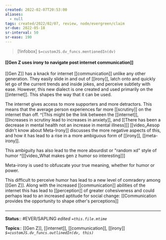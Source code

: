 ```yaml
---
created: 2022-02-07T20:53:00 
aliases:
  - null
tags: created/2022/02/07, review, node/evergreen/claim
sr-due: 2022-05-18
sr-interval: 50
sr-ease: 190
---
```

> [!infobox]
`$=customJS.dv_funcs.mentionedIn(dv)`

#### [[Gen Z uses irony to navigate post internet communication]] 

[[Gen Z]] has a knack for internet [[communication]] unlike any other generation. They easily slide in and out of [[irony]], latch onto and quickly let go of the current trends and inside jokes, and perceive subtlety with ease.
However, this new dialect is one created and used primarily on the [[internet]]. This shapes the way that it can be used.

The internet gives access to more supporters and more detractors. This means that the average person experiences far more [[scrutiny]] on the internet than off. 
^[This might be the link between the [[internet]], [[Increases in scrutiny lead to increases in anxiety]], and [[There has been a decrease in mental health not an increase in mental illness]]]
[[video_Aesop didn't know about Meta-Irony]] discusses the more negative aspects of this, and how it has lead to a rise in a more ambiguous form of [[irony]], [[meta-irony]].

This ambiguity has also lead to the more absurdist or "random xd" style of humor 
^[[[video_What makes gen z humor so interesting]]]

Meta-irony is used to obfuscate your true meaning, whether for humor or power.

This difficult to perceive humor has lead to a new level of comradery among [[Gen Z]].
Along with the increased [[communication]] abilities of the internet this has lead to [[perception]] of greater cohesiveness and could perhaps
lead to an increased aptitude for social change:
[[Communication provides the opportunity to shape other's perceptions]]

### <hr class="footnote"/>

**Status**:: #EVER/SAPLING 
*edited `=this.file.mtime`*

**Topics**:: [[Gen Z]], [[internet]], [[communication]], [[irony]]
*`$=customJS.dv_funcs.outlinedIn(dv, this)`*
